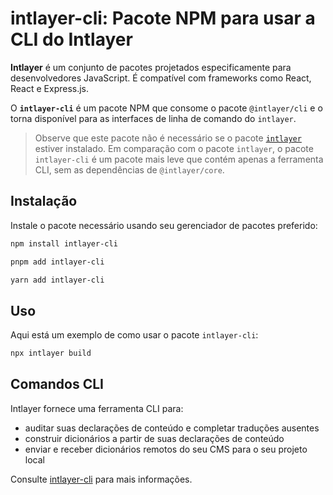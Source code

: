 # intlayer-cli: Pacote NPM para usar a CLI do Intlayer

**Intlayer** é um conjunto de pacotes projetados especificamente para desenvolvedores JavaScript. É compatível com frameworks como React, React e Express.js.

O **`intlayer-cli`** é um pacote NPM que consome o pacote `@intlayer/cli` e o torna disponível para as interfaces de linha de comando do `intlayer`.

> Observe que este pacote não é necessário se o pacote [`intlayer`](https://github.com/aymericzip/intlayer/blob/main/docs/pt/packages/intlayer/index.md) estiver instalado. Em comparação com o pacote `intlayer`, o pacote `intlayer-cli` é um pacote mais leve que contém apenas a ferramenta CLI, sem as dependências de `@intlayer/core`.

## Instalação

Instale o pacote necessário usando seu gerenciador de pacotes preferido:

```bash packageManager="npm"
npm install intlayer-cli
```

```bash packageManager="pnpm"
pnpm add intlayer-cli
```

```bash packageManager="yarn"
yarn add intlayer-cli
```

## Uso

Aqui está um exemplo de como usar o pacote `intlayer-cli`:

```bash
npx intlayer build
```

## Comandos CLI

Intlayer fornece uma ferramenta CLI para:

- auditar suas declarações de conteúdo e completar traduções ausentes
- construir dicionários a partir de suas declarações de conteúdo
- enviar e receber dicionários remotos do seu CMS para o seu projeto local

Consulte [intlayer-cli](https://github.com/aymericzip/intlayer/blob/main/docs/pt/intlayer_cli.md) para mais informações.
